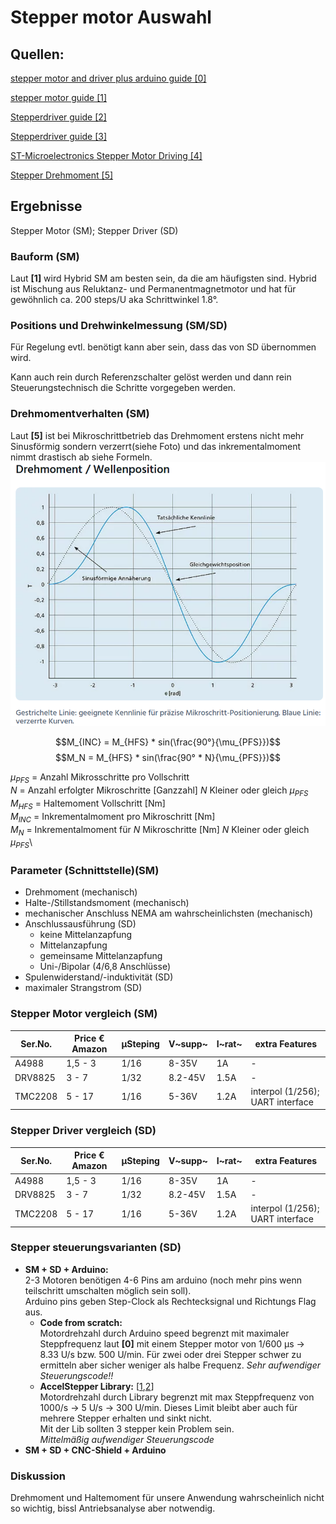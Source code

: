 # Stepper motor Auswahl

## Quellen:
[stepper motor and driver plus arduino guide [0]](https://howtomechatronics.com/tutorials/arduino/stepper-motors-and-arduino-the-ultimate-guide/)

[stepper motor guide [1]](https://www.precifast.de/schrittmotor-auslegung-und-auswahl/)

[Stepperdriver guide [2]](https://www.precifast.de/schrittmotorsteuerung-eigenbau/)

[Stepperdriver guide [3]](https://leadingedgeindustrial.com/stepper-motor-drivers-step-guide/)

[ST-Microelectronics Stepper Motor Driving [4]](http://users.ece.utexas.edu/~valvano/Datasheets/Stepper_ST.pdf)

[Stepper Drehmoment [5]](https://www.faulhaber.com/de/know-how/tutorials/schrittmotoren-tutorial-fakten-und-mythen-zum-mikroschrittbetrieb/?gclid=CjwKCAjwjMiiBhA4EiwAZe6jQ3GSjoTto7YyuFtEhy8_d7abQlY-eyBkZPU3vqFnK36cBi9Z5TGmohoC2rkQAvD_BwE)
## Ergebnisse
Stepper Motor (SM); Stepper Driver (SD)

### Bauform (SM)
Laut **[1]** wird Hybrid SM am besten sein, da die am häufigsten sind. Hybrid ist Mischung aus Reluktanz- und Permanentmagnetmotor und hat für gewöhnlich ca. 200 steps/U aka Schrittwinkel 1.8°.

### Positions und Drehwinkelmessung (SM/SD)
Für Regelung evtl. benötigt kann aber sein, dass das von SD übernommen wird.

Kann auch rein durch Referenzschalter gelöst werden und dann rein Steuerungstechnisch die Schritte vorgegeben werden.

### Drehmomentverhalten (SM)
Laut **[5]** ist bei Mikroschrittbetrieb das Drehmoment erstens nicht mehr Sinusförmig sondern verzerrt(siehe Foto) und das inkrementalmoment nimmt drastisch ab siehe Formeln.
![Drehmoment Wellenposition](Drehmoment_Wellenposition.PNG)

$$M_{INC} = M_{HFS} * sin(\frac{90°}{\mu_{PFS}})$$
$$M_N = M_{HFS} * sin(\frac{90° * N}{\mu_{PFS}})$$

$\mu_{PFS}$ = Anzahl Mikrosschritte pro Vollschritt\
$N$ = Anzahl erfolgter Mikroschritte [Ganzzahl] $N$ Kleiner oder gleich $\mu_{PFS}$\
$M_{HFS}$ = Haltemoment Vollschritt [Nm]\
$M_{INC}$ = Inkrementalmoment pro Mikroschritt [Nm]\
$M_N$ = Inkrementalmoment für $N$ Mikroschritte [Nm] $N$ Kleiner oder gleich $\mu_{PFS}$\
### Parameter (Schnittstelle)(SM)
- Drehmoment (mechanisch)
- Halte-/Stillstandsmoment (mechanisch)
- mechanischer Anschluss NEMA am wahrscheinlichsten (mechanisch)
- Anschlussausführung (SD)
    - keine Mittelanzapfung
    - Mittelanzapfung
    - gemeinsame Mittelanzapfung
    - Uni-/Bipolar (4/6,8 Anschlüsse)
- Spulenwiderstand/-induktivität (SD)
- maximaler Strangstrom (SD)

### Stepper Motor vergleich (SM)
|Ser.No.|Price € Amazon|µSteping   |V~supp~|I~rat~ |extra Features |
|-------|-------|-----------|-------|-------|---------------|
|A4988  |1,5 - 3|    1/16   | 8-35V |  1A   |       -       |
|DRV8825| 3 - 7 |    1/32   |8.2-45V| 1.5A  |       -       |
|TMC2208| 5 - 17|    1/16   | 5-36V | 1.2A  |interpol (1/256); UART interface|

### Stepper Driver vergleich (SD)
|Ser.No.|Price € Amazon|µSteping   |V~supp~|I~rat~ |extra Features |
|-------|-------|-----------|-------|-------|---------------|
|A4988  |1,5 - 3|    1/16   | 8-35V |  1A   |       -       |
|DRV8825| 3 - 7 |    1/32   |8.2-45V| 1.5A  |       -       |
|TMC2208| 5 - 17|    1/16   | 5-36V | 1.2A  |interpol (1/256); UART interface|

### Stepper steuerungsvarianten (SD)
- **SM + SD + Arduino:**\
    2-3 Motoren benötigen 4-6 Pins am arduino (noch mehr pins wenn teilschritt umschalten möglich sein soll).\
    Arduino pins geben Step-Clock als Rechtecksignal und Richtungs Flag aus.
    - **Code from scratch:**\
        Motordrehzahl durch Arduino speed begrenzt mit maximaler Steppfrequenz laut **[0]** mit einem Stepper motor von 1/600 µs -> 8.33 U/s bzw. 500 U/min. Für zwei oder drei Stepper schwer zu ermitteln aber sicher weniger als halbe Frequenz.
        *Sehr aufwendiger Steuerungscode!!*
    - **AccelStepper Library:** [[1](https://www.airspayce.com/mikem/arduino/AccelStepper/),[2](https://hackaday.io/project/183279-accelstepper-the-missing-manual/details)]\
        Motordrehzahl durch Library begrenzt mit max Steppfrequenz von 1000/s -> 5 U/s -> 300 U/min. Dieses Limit bleibt aber auch für mehrere Stepper erhalten und sinkt nicht.\
        Mit der Lib sollten 3 stepper kein Problem sein.\
        *Mittelmäßig aufwendiger Steuerungscode*
- **SM + SD + CNC-Shield + Arduino**




### Diskussion
Drehmoment und Haltemoment für unsere Anwendung wahrscheinlich nicht so wichtig, bissl Antriebsanalyse aber notwendig.
